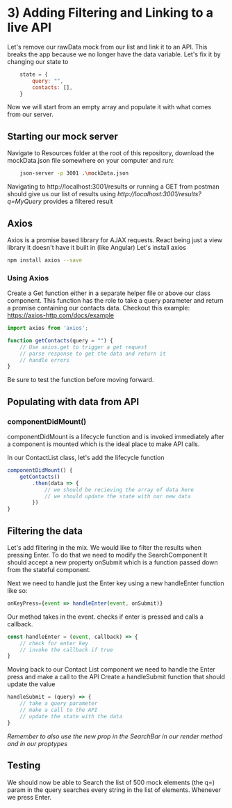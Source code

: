 # 3) Adding Filtering and Linking to a live API

Let's remove our rawData mock from our list and link it to an API. This breaks the app because we no longer have the data variable. Let's fix it by changing our state to 

```javascript
    state = {
        query: "",
        contacts: [],
    }
```

Now we will start from an empty array and populate it with what comes from our server.

## Starting our mock server

Navigate to Resources folder at the root of this repository, download the mockData.json file somewhere on your computer and run:

```bash
    json-server -p 3001 .\mockData.json
```

Navigating to http://localhost:3001/results or running a GET from postman should give us our list of results
using *http://localhost:3001/results?q=MyQuery* provides a filtered result


## Axios

Axios is a promise based library for AJAX requests. React being just a view library it doesn't have it built in (like Angular)
Let's install axios

```bash
npm install axios --save
```

### Using Axios

Create a Get function either in a separate helper file or above our class component. This function has the role to take a query parameter and return a promise containing our contacts data. Checkout this example: https://axios-http.com/docs/example

```javascript
import axios from 'axios';

function getContacts(query = "") {
    // Use axios.get to trigger a get request
    // parse response to get the data and return it
    // handle errors
}
```
Be sure to test the function before moving forward.

## Populating with data from API

### componentDidMount()

componentDidMount is a lifecycle function and is invoked immediately after a component is mounted which is the ideal place to make API calls.

In our ContactList class, let's add the lifecycle function

```javascript
componentDidMount() {
    getContacts()
        .then(data => {
            // we should be recieving the array of data here
            // we should update the state with our new data
        })
}
```

## Filtering the data

Let's add filtering in the mix. We would like to filter the results when pressing Enter. To do that we need to modify the SearchComponent
It should accept a new property onSubmit which is a function passed down from the stateful component.

Next we need to handle just the Enter key using a new handleEnter function like so:
```javascript
onKeyPress={event => handleEnter(event, onSubmit)}
```
Our method takes in the event. checks if enter is pressed and calls a callback.

```javascript
const handleEnter = (event, callback) => {
    // check for enter key
    // invoke the callback if true
}
```

Moving back to our Contact List component we need to handle the Enter press and make a call to the API 
Create a handleSubmit function that should update the value

```javascript
handleSubmit = (query) => {
    // take a query parameter
    // make a call to the API
    // update the state with the data
}
```

*Remember to also use the new prop in the SearchBar in our render method and in our proptypes*


## Testing

We should now be able to Search the list of 500 mock elements (the q=) param in the query searches every string in the list of elements. Whenever we press Enter.
